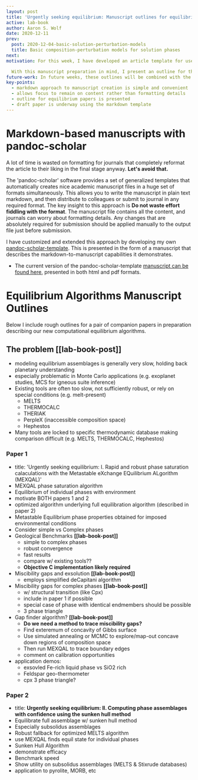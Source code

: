 ```yaml
---
layout: post
title: 'Urgently seeking equilibrium: Manuscript outlines for equilibrium algorithms'
active: lab-book
author: Aaron S. Wolf
date: 2020-12-11
prev:
  post: 2020-12-04-basic-solution-perturbation-models
  title: Basic composition-perturbation models for solution phases
next:
motivation: For this week, I have developed an article template for use with the markdown-based 'pandoc-scholar' software. It uses a simplified (hassle-free) markdown input file, which is then processed to simultaneously produce many output formats including html, pdf, latex, docx (word), odt, epub. The goal is to produce a manuscript for submission to journals where only minor modifications (if any) need be applied to the final submitted file. When in doubt, let the copy editors take care of it.

  With this manuscript preparation in mind, I present an outline for the current equilibrium algorithm focused manuscripts. These outlines combined with previous lab-book posts will form the basis for a first draft using the new pandoc-scholar-template I have developed.
future-work: In future weeks, these outlines will be combined with the posts already made to this site to produce a rough draft of the first paper. This is already in progress, and will be posted here in future weeks, once greater revision has been carried out. The manuscript uses the same pandoc-scholar-template described and linked above. This approach appears to be incredibly powerful for keeping things simple and professional, and reducing unnecessary work in porting lab-book posts directly into the manuscript.
key-points:
  - markdown approach to manuscript creation is simple and convenient
  - allows focus to remain on content rather than formatting details
  - outline for equilibrium papers is presented
  - draft paper is underway using the markdown template
---
```


# Markdown-based manuscripts with pandoc-scholar



A lot of time is wasted on formatting for journals that completely reformat the article to their liking in the final stage anyway.
**Let's avoid that.**

The 'pandoc-scholar' software provides a set of generalized templates that automatically creates nice academic manuscript files in a huge set of formats simultaneously.
This allows you to write the manuscript in plain text markdown, and then distribute to colleagues or submit to journal in any required format.
The key insight to this approach is **Do not waste effort fiddling with the format**.
The manuscript file contains all the content, and journals can worry about formatting details.
Any changes that are absolutely required for submission should be applied manually to the output file just before submission.

I have customized and extended this approach by developing my own [pandoc-scholar-template](https://github.com/aswolf/pandoc-scholar-template).
This is presented in the form of a manuscript that describes the markdown-to-manuscript capabilities it demonstrates.
* The current version of the pandoc-scholar-template [manuscript can be found here](pandoc-scholar-template.html), presented in both html and pdf formats.


# Equilibrium Algorithms Manuscript Outlines

Below I include rough outlines for a pair of companion papers in preparation describing our new computational equilibrium algorithms.


## The problem **[[lab-book-post]]**


* modeling equilibrium assemblages is generally very slow, holding back planetary understanding
* especially problematic in Monte Carlo applications (e.g. exoplanet studies, MCS for igneous suite inference)
* Existing tools are often too slow, not sufficiently robust, or rely on special conditions (e.g. melt-present)
  - MELTS
  - THERMOCALC
  - THERIAK
  - PerpleX (inaccessible composition space)
  - Hephestos
* Many tools are locked to specific thermodynamic database making comparison difficult (e.g. MELTS, THERMOCALC, Hephestos)

### Paper 1
* title: 'Urgently seeking equilibrium: I. Rapid and robust phase saturation calaculations with the Metastable eXchange EQuilibrium ALgorithm (MEXQAL)'
* MEXQAL phase saturation algorithm
* Equilibrium of individual phases with environment
* motivate BOTH papers 1 and 2
* optimized algorithm underlying full equilibration algorithm (described in paper 2)
* Metastable Equilibrium phase properties obtained for imposed environmental conditions
* Consider simple vs Complex phases
* Geological Benchmarks **[[lab-book-post]]**
  - simple to complex phases
  - robust convergence
  - fast results
  - compare w/ existing tools??
  - **Objective C implementation likely required**
* Miscibility gaps and exsolution **[[lab-book-post]]**
  - employs simplified deCapitani algorithm
* Miscibility gaps for complex phases  **[[lab-book-post]]**
  - w/ structural transition (like Cpx)
  - include in paper 1 if possible
  - special case of phase with identical endmembers should be possible
  - 3 phase triangle
* Gap finder algorithm? **[[lab-book-post]]**
  - **Do we need a method to trace miscibility gaps?**
  - Find exteremum of concavity of Gibbs surface
  - Use simulated annealing or MCMC to explore/map-out concave down regions of composition space
  - Then run MEXQAL to trace boundary edges
  - comment on calibration opportunities
* application demos:
  - exsovled Fe-rich liquid phase vs SiO2 rich
  - Feldspar geo-thermometer
  - cpx 3 phase triangle?

### Paper 2
* title: **Urgently seeking equilibrium: II. Computing phase assemblages with confidence using the sunken hull method**
* Equilibrate full assemblage w/ sunken hull method
* Especially subsolidus assemblages
* Robust fallback for optimized MELTS algorithm
* use MEXQAL finds equil state for individual phases
* Sunken Hull Algorithm
* demonstrate efficacy
* Benchmark speed
* Show utility on subsolidus assemblages (MELTS & Stixrude databases)
* application to pyrolite, MORB, etc
